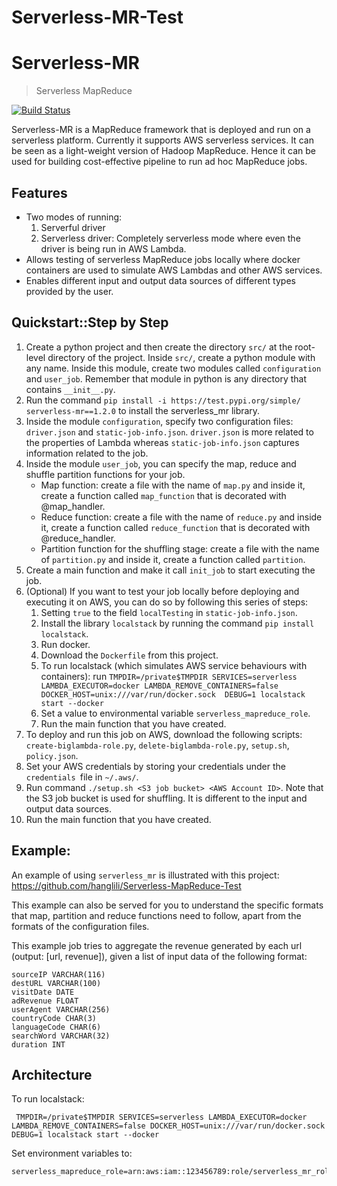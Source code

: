 # Serverless-MR-Test

# Serverless-MR
> Serverless MapReduce

[![Build Status](https://travis-ci.org/hanglili/serverless-mr.svg?branch=master)](https://travis-ci.org/hanglili/serverless-mr)

Serverless-MR is a MapReduce framework that is deployed and run on a serverless platform. Currently it supports AWS 
serverless services. It can be seen as a light-weight version of Hadoop MapReduce. Hence it can be used for building cost-effective 
pipeline to run ad hoc MapReduce jobs.

## Features
- Two modes of running:
    1. Serverful driver
    1. Serverless driver: Completely serverless mode where even the driver is being run in AWS Lambda.
- Allows testing of serverless MapReduce jobs locally where docker containers are used to simulate AWS Lambdas 
and other AWS services.
- Enables different input and output data sources of different types provided by the user.


## Quickstart::Step by Step
1. Create a python project and then create the directory ```src/``` at the root-level directory of the project. 
Inside ```src/```, create a python module with any name. Inside this module, create two modules called 
```configuration``` and ```user_job```. Remember that module in python is any directory that 
contains ```__init__.py```.
2. Run the command `pip install -i https://test.pypi.org/simple/ serverless-mr==1.2.0` to install the serverless_mr library.
2. Inside the module ```configuration```, specify two configuration files: `driver.json` and `static-job-info.json`.
`driver.json` is more related to the properties of Lambda whereas `static-job-info.json` captures information related 
to the job. 
3. Inside the module ```user_job```, you can specify the map, reduce and shuffle partition functions for your job. 
    - Map function: create a file with the name of `map.py` and inside it, create a function called `map_function` that 
    is decorated with @map_handler. 
    - Reduce function: create a file with the name of `reduce.py` and inside it, create a function called `reduce_function` that 
    is decorated with @reduce_handler. 
    - Partition function for the shuffling stage: create a file with the name of `partition.py` and inside it, create a function
    called `partition`.
4. Create a main function and make it call `init_job` to start executing the job.
5. (Optional) If you want to test your job locally before deploying and executing it on AWS, you can do so by following
this series of steps:
    1. Setting `true` to the field `localTesting` in `static-job-info.json`.
    2. Install the library `localstack` by running the command `pip install localstack`.
    3. Run docker.
    4. Download the `Dockerfile` from this project.
    5. To run localstack (which simulates AWS service behaviours with containers): 
    run `TMPDIR=/private$TMPDIR SERVICES=serverless LAMBDA_EXECUTOR=docker LAMBDA_REMOVE_CONTAINERS=false DOCKER_HOST=unix:///var/run/docker.sock  DEBUG=1 localstack start --docker`
    6. Set a value to environmental variable `serverless_mapreduce_role`.
    7. Run the main function that you have created.
6. To deploy and run this job on AWS, download the following scripts: `create-biglambda-role.py`, `delete-biglambda-role.py`, 
`setup.sh`, `policy.json`.
7. Set your AWS credentials by storing your credentials under the `credentials `file in `~/.aws/`.
8. Run command `./setup.sh <S3 job bucket> <AWS Account ID>`. Note that the S3 job bucket is used for shuffling.
It is different to the input and output data sources. 
9. Run the main function that you have created. 

## Example:
An example of using `serverless_mr` is illustrated with this project: https://github.com/hanglili/Serverless-MapReduce-Test

This example can also be served for you to understand the specific formats that map, partition and reduce 
functions need to follow, apart from the formats of the configuration files.  

This example job tries to aggregate the revenue generated by each url (output: [url, revenue]), given a list of input data of
the following format:
```
sourceIP VARCHAR(116)
destURL VARCHAR(100)
visitDate DATE
adRevenue FLOAT
userAgent VARCHAR(256)
countryCode CHAR(3)
languageCode CHAR(6)
searchWord VARCHAR(32)
duration INT
```

## Architecture

To run localstack:
```
 TMPDIR=/private$TMPDIR SERVICES=serverless LAMBDA_EXECUTOR=docker LAMBDA_REMOVE_CONTAINERS=false DOCKER_HOST=unix:///var/run/docker.sock  DEBUG=1 localstack start --docker
```

Set environment variables to:
```
serverless_mapreduce_role=arn:aws:iam::123456789:role/serverless_mr_role
```